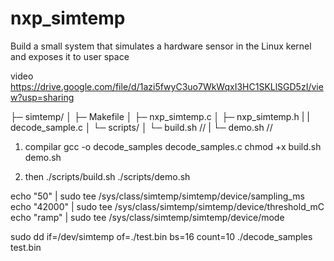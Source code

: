 # nxp_simtemp
 Build a small system that simulates a hardware sensor in the Linux kernel and exposes it to user space



video
https://drive.google.com/file/d/1azi5fwyC3uo7WkWqxI3HC1SKLlSGD5zI/view?usp=sharing


├─ simtemp/
│  ├─ Makefile
│  ├─ nxp_simtemp.c
│  ├─ nxp_simtemp.h
|  |  decode_sample.c
│  └─ scripts/
│     └─ build.sh  // 
|     └─ demo.sh   //

1) compilar
gcc -o decode_samples decode_samples.c
chmod +x build.sh demo.sh

2) then
./scripts/build.sh
./scripts/demo.sh

echo "50" | sudo tee /sys/class/simtemp/simtemp/device/sampling_ms
echo "42000" | sudo tee /sys/class/simtemp/simtemp/device/threshold_mC
echo "ramp" | sudo tee /sys/class/simtemp/simtemp/device/mode

sudo dd if=/dev/simtemp of=./test.bin bs=16 count=10
./decode_samples test.bin





                                      


